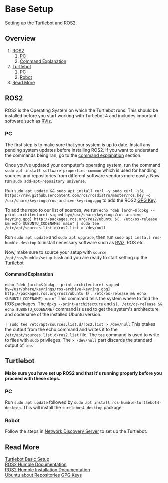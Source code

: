 # Base Setup
Setting up the Turtlebot and ROS2.
## Overview
1. [ROS2](#ros2)
    1. [PC](#pc)
    2. [Command Explanation](#command-explanation)
2. [Turtlebot](#turtlebot)
    1. [PC](#pc-1)
    2. [Robot](#robot)
3. [Read More](#read-more)

## ROS2
ROS2 is the Operating System on which the Turtlebot runs. This should be installed before you start working with Turtlebot 4 and includes important software such as [RViz](/Documentation/TurtleBot4/Software/RViz/RViz.md). 

### PC
The first step is to make sure that your system is up to date. Install any pending system updates before installing ROS2. If you want to understand the commands being ran, go to the [command explanation](#command-explanation) section. 

Once you've updated your computer's operating system, run the command `sudo apt install software-properties-common` which is used for handling sources and repositories from different software vendors more easily. Now run `sudo add-apt-repository universe`. 

Run `sudo apt update && sudo apt install curl -y sudo curl -sSL https://raw.githubusercontent.com/ros/rosdistro/master/ros.key -o /usr/share/keyrings/ros-archive-keyring.gpg` to add the ROS2 [GPG Key](https://www.gnupg.org/gph/en/manual/c14.html). 

To add the repo to our list of sources, we run `echo "deb [arch=$(dpkg --print-architecture) signed-by=/usr/share/keyrings/ros-archive-keyring.gpg] http://packages.ros.org/ros2/ubuntu $(. /etc/os-release && echo $UBUNTU_CODENAME) main" | sudo tee /etc/apt/sources.list.d/ros2.list > /dev/null` 

Run `sudo apt update` and `sudo apt upgrade`, then run `sudo apt install ros-humble-desktop` to install necessary software such as [RViz](/Documentation/TurtleBot4/Software/RViz/RViz.md), ROS etc.

Now, make sure to source your setup with `source /opt/ros/humble/setup.bash` and you are ready to start setting up the [Turtlebot](#turtlebot)

#### Command Explanation

`echo "deb [arch=$(dpkg --print-architecture) signed-by=/usr/share/keyrings/ros-archive-keyring.gpg] http://packages.ros.org/ros2/ubuntu $(. /etc/os-release && echo $UBUNTU_CODENAME) main"` This command tells the system where to find the ROS packages. The `dpkg --print-architecture` and `$(. /etc/os-release && echo $UBUNTU_CODENAME)` command is used to get the system's architecture and codename of the installed Ubuntu version. 

`| sudo tee /etc/apt/sources.list.d/ros2.list > /dev/null` This ptakes the output from the echo command and writes it to the `/etc/apt/sources.list.d/ros2.list` file. The `tee` command is used to write to files with `sudo` privileges. The `> /dev/null` part discards the standard output of `tee`.

## Turtlebot
**Make sure you have set up ROS2 and that it's running properly before you proceed with these steps.** 

### PC
Run `sudo apt update` followed by `sudo apt install ros-humble-turtlebot4-desktop`. This will install the `turtlebot4_desktop` package. 

### Robot
Follow the steps in [Network Discovery Server](/Documentation/TurtleBot4/Setup/Network-Discovery-Server.md) to set up the Turtlebot. 

## Read More
[Turtlebot Basic Setup](https://turtlebot.github.io/turtlebot4-user-manual/setup/basic.html)  
[ROS2 Humble Documentation](https://docs.ros.org/en/humble/index.html)  
[ROS2 Humble Installation Documentation](https://docs.ros.org/en/humble/Installation/Ubuntu-Install-Debians.html)  
[Ubuntu about Repositories](https://help.ubuntu.com/community/Repositories/Ubuntu)
[GPG Keys](https://www.gnupg.org/gph/en/manual/c14.html)



